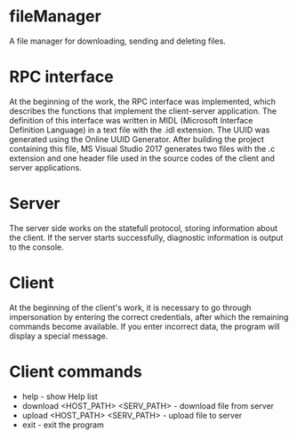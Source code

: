 # fileManager
A file manager for downloading, sending and deleting files.

# RPC interface
At the beginning of the work, the RPC interface was implemented, which describes the functions that implement the client-server application. The definition of this interface was written in MIDL (Microsoft Interface Definition Language) in a text file with the .idl extension.
The UUID was generated using the Online UUID Generator.
After building the project containing this file, MS Visual Studio 2017 generates two files with the .c extension and one header file used in the source codes of the client and server applications.

# Server
The server side works on the statefull protocol, storing information about the client. If the server starts successfully, diagnostic information is output to the console.

# Client
At the beginning of the client's work, it is necessary to go through impersonation by entering the correct credentials, after which the remaining commands become available. If you enter incorrect data, the program will display a special message.

# Client commands
* help - show Help list
* download <HOST_PATH> <SERV_PATH> - download file from server
* upload <HOST_PATH> <SERV_PATH> - upload file to server
* exit - exit the program